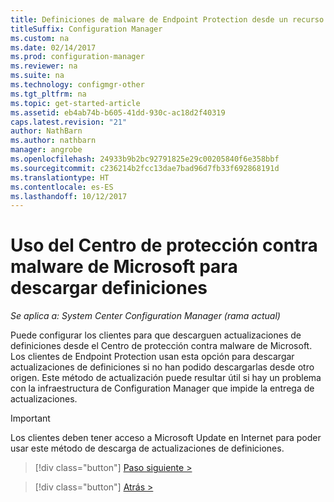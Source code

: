 ```yaml
---
title: Definiciones de malware de Endpoint Protection desde un recurso compartido de red
titleSuffix: Configuration Manager
ms.custom: na
ms.date: 02/14/2017
ms.prod: configuration-manager
ms.reviewer: na
ms.suite: na
ms.technology: configmgr-other
ms.tgt_pltfrm: na
ms.topic: get-started-article
ms.assetid: eb4ab74b-b605-41dd-930c-ac18d2f40319
caps.latest.revision: "21"
author: NathBarn
ms.author: nathbarn
manager: angrobe
ms.openlocfilehash: 24933b9b2bc92791825e29c00205840f6e358bbf
ms.sourcegitcommit: c236214b2fcc13dae7bad96d7fb33f692868191d
ms.translationtype: HT
ms.contentlocale: es-ES
ms.lasthandoff: 10/12/2017
---
```

# <a name="using-the-microsoft-malware-protection-center-to-download-definitions"></a>Uso del Centro de protección contra malware de Microsoft para descargar definiciones

*Se aplica a: System Center Configuration Manager (rama actual)*

 Puede configurar los clientes para que descarguen actualizaciones de definiciones desde el Centro de protección contra malware de Microsoft. Los clientes de Endpoint Protection usan esta opción para descargar actualizaciones de definiciones si no han podido descargarlas desde otro origen. Este método de actualización puede resultar útil si hay un problema con la infraestructura de Configuration Manager que impide la entrega de actualizaciones.

> [!IMPORTANT]
>  Los clientes deben tener acceso a Microsoft Update en Internet para poder usar este método de descarga de actualizaciones de definiciones.


> [!div class="button"]
[Paso siguiente >](endpoint-antimalware-policies.md)

> [!div class="button"]
[Atrás >](endpoint-configure-alerts.md)
